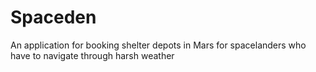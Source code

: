 # Spaceden
An application for booking shelter depots in Mars for spacelanders who have to navigate through harsh weather
